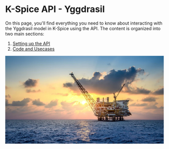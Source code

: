 # K-Spice API - Yggdrasil

On this page, you'll find everything you need to know about interacting with the Yggdrasil model in K-Spice using the API. The content is organized into two main sections:

1. [Setting up the API](https://github.com/eryksiejka47/K-Spice-API-Yggdrasil/tree/5db0f9169b0e820cdc06bdf98fcd93c45b4c1162/01.%20Setup)
2. [Code and Usecases](https://github.com/eryksiejka47/K-Spice-API-Yggdrasil/blob/2432150053db07c155a892e31da4f48dc8f40dea/02.%20Examples/README.md)


![cmd](https://github.com/eryksiejka47/K-Spice-API-Yggdrasil/blob/6e767070d359a18e75f583306ae713bbacef228a/images/yggdrasil_47.PNG)
